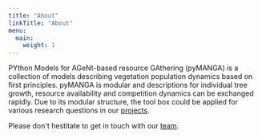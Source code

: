 ```yaml
---
title: "About"
linkTitle: "About"
menu:
  main:
    weight: 1
---
```


PYthon Models for AGeNt-based resource GAthering (pyMANGA) is a collection of models describing vegetation population dynamics based on first principles.
pyMANGA is modular and descriptions for individual tree growth, resource availability and competition dynamics can be exchanged rapidly.
Due to its modular structure, the tool box could be applied for various research questions in our [projects](/about/projects/).

Please don't hestitate to get in touch with our [team](/about/team/).
